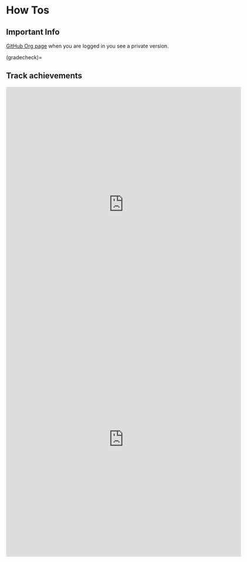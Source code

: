 # How Tos


## Important Info

[GitHub Org page](https://github.com/rhodyprog4ds) when you are logged in you see a private version.

(gradecheck)=
## Track achievements

<iframe src="https://scribehow.com/embed/310_grade_check__Mebf5FqeS0CUpiGpkqIJ0w" width="640" height="640" allowfullscreen frameborder="0"></iframe>

<iframe src="https://scribehow.com/embed/Check_Grade-Project__ecF50KwIQ2mA43kFPVC9DA" width="640" height="640" allowfullscreen frameborder="0"></iframe>
